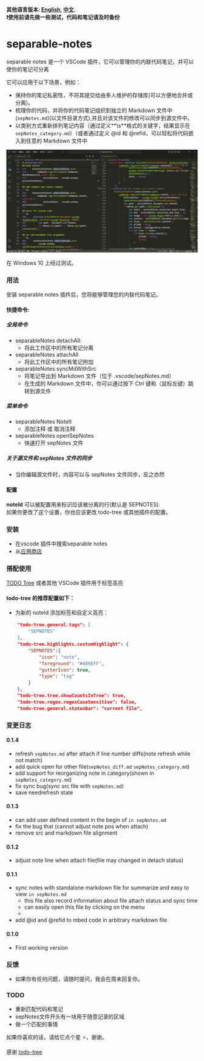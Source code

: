 **其他语言版本: [English](README.md), [中文](README_ZH.md).**  
**:exclamation:使用前请先做一些测试，代码和笔记请及时备份**
# separable-notes 
separable notes 是一个 VSCode 插件，它可以管理你的内联代码笔记，并可以使你的笔记可分离

它可以应用于以下场景，例如：
* 保持你的笔记私密性，不将其提交给由多人维护的存储库(可以方便地合并或分离)。
* 梳理你的代码，并将你的代码笔记组织到独立的 Markdown 文件中(`sepNotes.md`)(以文件目录方式),并且对该文件的修改可以同步到源文件中。
* 以类别方式重新排列笔记内容（通过定义**\s**格式的关键字，结果显示在`sepNotes_category.md`）（或者通过定义 @id 和 @refid，可以轻松将代码嵌入到任意的 Markdown 文件中

![demo1](pic/demo1.PNG)

在 Windows 10 上经过测试。 

### 用法
安装 separable notes 插件后，您将能够管理您的内联代码笔记。

#### 快捷命令:
##### 全局命令
* separableNotes detachAll:
   * 将此工作区中的所有笔记分离
* separableNotes attachAll
  * 将此工作区中的所有笔记附加
* separableNotes syncMdWithSrc
  * 将笔记导出到 Markdown 文件（位于 .vscode/sepNotes.md）
  * 在生成的 Markdown 文件中，你可以通过按下 Ctrl 键和（鼠标左键）跳转到源文件
##### 菜单命令
* separableNotes NoteIt
  * 添加注释 或 取消注释
* separableNotes openSepNotes
  * 快速打开 sepNotes 文件

##### 关于源文件和 sepNotes 文件的同步
* 当你编辑源文件时，内容可以与 sepNotes 文件同步，反之亦然

#### 配置
**noteId** 可以被配置用来标识应该被分离的行(默认是 SEPNOTES).
 \
如果你更改了这个设置，你也应该更改 todo-tree 或其他插件的配置。

### 安装
* 在vscode 插件中搜索separable notes
* 从[应用商店](https://marketplace.visualstudio.com/items?itemName=hurly.separable-notes)

### 搭配使用
[TODO Tree](https://marketplace.visualstudio.com/items?itemName=Gruntfuggly.todo-tree) 或者其他 VSCode 插件用于标签高亮
#### todo-tree 的推荐配置如下：
* 为新的 noteId 添加标签和自定义高亮：
```json
    "todo-tree.general.tags": [
        "SEPNOTES"
    ],
    "todo-tree.highlights.customHighlight": {
        "SEPNOTES":{
            "icon": "note",
            "foreground": "#409EFF",
            "gutterIcon": true,
            "type": "tag"
        }
    },
    "todo-tree.tree.showCountsInTree": true,
    "todo-tree.regex.regexCaseSensitive": false,
    "todo-tree.general.statusBar": "current file",
```



### 变更日志
#### 0.1.4
* refresh `sepNotes.md` after attach if line number diffs(note refresh while not match)
* add quick open for other file(`sepNotes_diff.md` `sepNotes_category.md`)
* add support for reorganizing note in category(shown in `sepNotes_category.md`) 
* fix sync bug(sync src file with `sepNotes.md`)
* save needrefresh state

#### 0.1.3
* can add user defined content in the begin of ``in sepNotes.md``
* fix the bug that (cannot adjust note pos when attach)
* remove src and markdown file alignment

#### 0.1.2
* adjust note line when attach file(file may changed in detach status)

#### 0.1.1
* sync notes with standalone markdown file for summarize and easy to view  ``in sepNotes.md``
  * this file also record information about file attach status and sync time
  * can easily open this file by clicking on the menu
  * 
* add @id and @refid to mbed code in arbitrary markdown file

#### 0.1.0
* First working version


### 反馈
* 如果你有任何问题，请随时提问，我会在周末回复你。


### TODO
* 重新匹配代码和笔记
* sepNotes文件开头有一块用于随意记录的区域
* 做一个匹配的事情

如果你喜欢的话，请给它点个星 :star:，谢谢。

感谢 [todo-tree](https://github.com/Gruntfuggly/todo-tree)